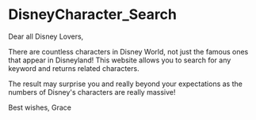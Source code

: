 # DisneyCharacter_Search
 Dear all Disney Lovers,

There are countless characters in Disney World, not just the famous ones that appear in Disneyland! This website allows you to search for any keyword and returns related characters. 

The result may surprise you and really beyond your expectations as the numbers of Disney's characters are really massive!

Best wishes,
Grace
